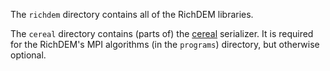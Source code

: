 The `richdem` directory contains all of the RichDEM libraries.

The `cereal` directory contains (parts of) the
[cereal](http://uscilab.github.io/cereal/) serializer. It is required for the
RichDEM's MPI algorithms (in the `programs`) directory, but otherwise optional.
